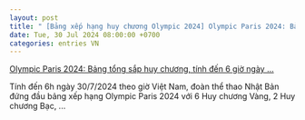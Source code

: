 ```yaml
---
layout: post
title: " [Bảng xếp hạng huy chương Olympic 2024] Olympic Paris 2024: Bảng tổng sắp huy chương, tính đến 6 giờ ngày ..."
date: Tue, 30 Jul 2024 08:00:00 +0700
categories: entries VN
---
```

[Olympic Paris 2024: Bảng tổng sắp huy chương, tính đến 6 giờ ngày ...](https://baotintuc.vn/infographics/olympic-paris-2024-bang-tong-sap-huy-chuong-tinh-den-6-gio-ngay-307-20240730061943261.htm)

Tính đến 6h ngày 30/7/2024 theo giờ Việt Nam, đoàn thể thao Nhật Bản đứng đầu bảng xếp hạng Olympic Paris 2024 với 6 Huy chương Vàng, 2 Huy chương Bạc, ...

